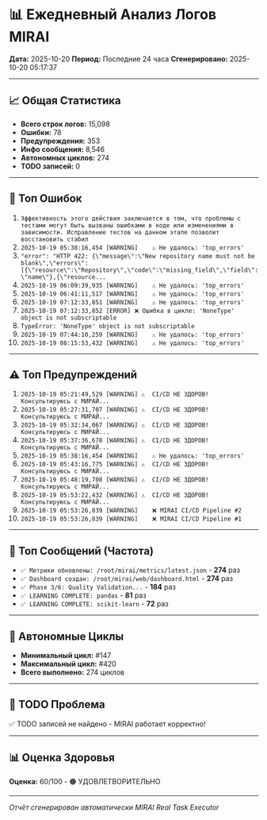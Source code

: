 # 📊 Ежедневный Анализ Логов MIRAI

**Дата:** 2025-10-20
**Период:** Последние 24 часа
**Сгенерировано:** 2025-10-20 05:17:37

---

## 📈 Общая Статистика

- **Всего строк логов:** 15,098
- **Ошибки:** 78
- **Предупреждения:** 353
- **Инфо сообщения:** 8,546
- **Автономных циклов:** 274
- **TODO записей:** 0

---

## 🔴 Топ Ошибок

1. `Эффективность этого действия заключается в том, что проблемы с тестами могут быть вызваны ошибками в коде или изменениями в зависимости. Исправление тестов на данном этапе позволит восстановить стабил`
2. `2025-10-19 05:38:16,454 [WARNING]    ⚠️ Не удалось: 'top_errors'`
3. `"error": "HTTP 422: {\"message\":\"New repository name must not be blank\",\"errors\":[{\"resource\":\"Repository\",\"code\":\"missing_field\",\"field\":\"name\"},{\"resource...`
4. `2025-10-19 06:09:39,935 [WARNING]    ⚠️ Не удалось: 'top_errors'`
5. `2025-10-19 06:41:11,517 [WARNING]    ⚠️ Не удалось: 'top_errors'`
6. `2025-10-19 07:12:33,851 [WARNING]    ⚠️ Не удалось: 'top_errors'`
7. `2025-10-19 07:12:33,852 [ERROR] ❌ Ошибка в цикле: 'NoneType' object is not subscriptable`
8. `TypeError: 'NoneType' object is not subscriptable`
9. `2025-10-19 07:44:10,259 [WARNING]    ⚠️ Не удалось: 'top_errors'`
10. `2025-10-19 08:15:53,432 [WARNING]    ⚠️ Не удалось: 'top_errors'`

---

## ⚠️ Топ Предупреждений

1. `2025-10-19 05:21:49,529 [WARNING] ⚠️  CI/CD НЕ ЗДОРОВ! Консультируюсь с МИРАЙ...`
2. `2025-10-19 05:27:31,707 [WARNING] ⚠️  CI/CD НЕ ЗДОРОВ! Консультируюсь с МИРАЙ...`
3. `2025-10-19 05:32:34,067 [WARNING] ⚠️  CI/CD НЕ ЗДОРОВ! Консультируюсь с МИРАЙ...`
4. `2025-10-19 05:37:36,678 [WARNING] ⚠️  CI/CD НЕ ЗДОРОВ! Консультируюсь с МИРАЙ...`
5. `2025-10-19 05:38:16,454 [WARNING]    ⚠️ Не удалось: 'top_errors'`
6. `2025-10-19 05:43:16,775 [WARNING] ⚠️  CI/CD НЕ ЗДОРОВ! Консультируюсь с МИРАЙ...`
7. `2025-10-19 05:48:19,708 [WARNING] ⚠️  CI/CD НЕ ЗДОРОВ! Консультируюсь с МИРАЙ...`
8. `2025-10-19 05:53:22,432 [WARNING] ⚠️  CI/CD НЕ ЗДОРОВ! Консультируюсь с МИРАЙ...`
9. `2025-10-19 05:53:26,839 [WARNING]    ❌ MIRAI CI/CD Pipeline #2`
10. `2025-10-19 05:53:26,839 [WARNING]    ❌ MIRAI CI/CD Pipeline #1`

---

## 💬 Топ Сообщений (Частота)

- `✅ Метрики обновлены: /root/mirai/metrics/latest.json` - **274** раз
- `✅ Dashboard создан: /root/mirai/web/dashboard.html` - **274** раз
- `✅ Phase 3/6: Quality Validation...` - **184** раз
- `✅ LEARNING COMPLETE: pandas` - **81** раз
- `✅ LEARNING COMPLETE: scikit-learn` - **72** раз

---

## 🔄 Автономные Циклы

- **Минимальный цикл:** #147
- **Максимальный цикл:** #420
- **Всего выполнено:** 274 циклов

---

## 🚨 TODO Проблема

✅ TODO записей не найдено - MIRAI работает корректно!

---

## 📊 Оценка Здоровья

**Оценка:** 60/100 - 🟠 УДОВЛЕТВОРИТЕЛЬНО

---

*Отчёт сгенерирован автоматически MIRAI Real Task Executor*
